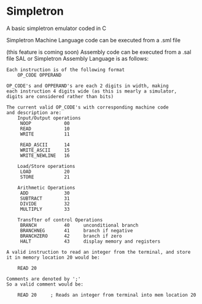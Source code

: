 # Simpletron

A basic simpletron emulator coded in C

Simpletron Machine Language code can be executed from a .sml file

(this feature is coming soon)
Assembly code can be executed from a .sal file
SAL or Simpletron Assembly Language is as follows:
    
    Each instruction is of the following format
        OP_CODE OPPERAND
    
    OP_CODE's and OPPERAND's are each 2 digits in width, making
    each instruction 4 digits wide (as this is mearly a simulator, 
    digits are considered rather than bits)

    The current valid OP_CODE's with corresponding machine code 
    and description are:
        Input/Output operations
         NOOP            00
         READ            10
         WRITE           11

         READ_ASCII      14
         WRITE_ASCII     15
         WRITE_NEWLINE   16

        Load/Store operations
         LOAD            20
         STORE           21

        Arithmetic Operations
         ADD             30
         SUBTRACT        31
         DIVIDE          32
         MULTIPLY        33

        Transfter of control Operations
         BRANCH          40     unconditional branch
         BRANCHNEG       41     branch if negative 
         BRANCHZERO      42     branch if zero
         HALT            43     display memory and registers

    A valid instruction to read an integer from the terminal, and store
    it in memory location 20 would be:
        
        READ 20

    Comments are denoted by ';'
    So a valid comment would be:

        READ 20     ; Reads an integer from terminal into mem location 20

